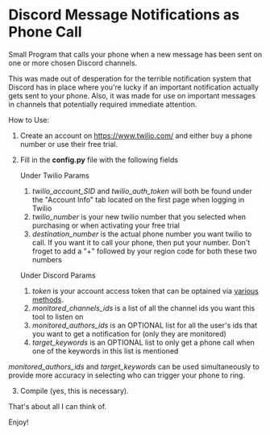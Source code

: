 # Discord Message Notifications as Phone Call
Small Program that calls your phone when a new message has been sent on one or more chosen Discord channels.

This was made out of desperation for the terrible notification system that Discord has in place where you're lucky if an important notification actually gets sent to your phone. Also, it was made for use on important messages in channels that potentially required immediate attention.
 
How to Use:

1) Create an account on https://www.twilio.com/ and either buy a phone number or use their free trial.

2) Fill in the **config.py** file with the following fields

   Under Twilio Params
   1) _twilio_account_SID_ and _twilio_auth_token_ will both be found under the "Account Info" tab located on the first page when logging in Twilio
   2) _twilio_number_ is your new twilio number that you selected when purchasing or when activating your free trial
   3) _destination_number_ is the actual phone number you want twilio to call. If you want it to call your phone, then put your number.
        Don't froget to add a "+" followed by your region code for both these two numbers
   
   Under Discord Params
   1) _token_ is your account access token that can be optained via [various methods](https://www.followchain.org/find-discord-token/).
   2) _monitored_channels_ids_ is a list of all the channel ids you want this tool to listen on
   3) _monitored_authors_ids_ is an OPTIONAL list for all the user's ids that you want to get a notification for (only they are monitored)
   4) _target_keywords_ is an OPTIONAL list to only get a phone call when one of the keywords in this list is mentioned

  _monitored_authors_ids_ and _target_keywords_ can be used simultaneously to provide more accuracy in selecting who can trigger your phone to ring.
  
3) Compile (yes, this is necessary). 

That's about all I can think of.

Enjoy!
